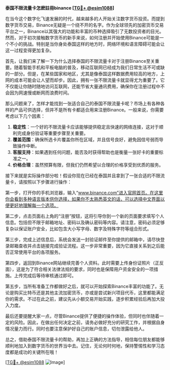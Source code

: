 **泰国不限流量卡怎麽註冊binance [[TG💪+ @esim1088](https://t.me/s/esim1088)]**

在当今这个数字化飞速发展的时代，越来越多的人开始关注数字货币投资。而提到数字货币交易，Binance无疑是一个绕不开的名字。作为全球领先的加密货币交易平台之一，Binance以其强大的功能和丰富的币种选择吸引了无数投资者的目光。然而，对于初次接触数字货币的新手来说，如何注册并开始使用Binance可能是一个不小的挑战。特别是当你身处泰国这样的地方时，网络环境和语言障碍可能会让这一过程变得更加复杂。

首先，让我们来了解一下为什么选择泰国的不限流量卡对于注册Binance至关重要。随着智能手机和平板电脑的普及，移动互联网已经成为我们日常生活不可或缺的一部分。但是，在某些国家和地区，尤其是像泰国这样数据费用较高的地方，上网的成本可能会让人望而却步。因此，拥有一张不限流量卡就显得尤为重要了。它不仅能让你随时随地访问互联网，还能节省大量通讯费用，确保你在注册过程中不会因为网速慢或断网而浪费时间。

那么问题来了，怎样才能找到一张适合自己的泰国不限流量卡呢？市场上有各种各样的产品可供选择，但并不是所有卡都适合用来注册Binance。一般来说，你需要考虑以下几个因素：

1. **稳定性**：一个好的不限流量卡应该能够提供稳定且快速的网络连接，这对于顺利完成身份验证等重要步骤至关重要。
2. **覆盖范围**：确保所选卡片覆盖你所在区域，并且信号良好，避免因信号弱而导致操作中断。
3. **客服支持**：如果遇到任何问题，能否及时获得帮助也是衡量一张好卡的重要标准之一。
4. **价格合理**：虽然预算有限，但我们仍然希望以合理的价格享受到优质的服务。

接下来就是实际操作部分啦！假设你现在已经在泰国并且拿到了一张合适的不限流量卡，请按照以下步骤进行操作：

第一步，打开你的手机浏览器，输入“www.binance.com”进入官网首页。在这里你会看到多种语言版本供你选择，如果你不太熟悉英文的话，可以选择中文界面以便更好地理解每一个选项。

第二步，点击页面右上角的“注册”按钮，这将引导你到一个新的页面要求填写个人信息。包括但不限于邮箱地址、密码以及确认密码等内容。请注意，密码必须足够复杂以保证账户安全，比如包含大小写字母、数字及特殊字符等组合形式。

第三步，完成上述信息后，系统会发送一封验证邮件至你提供的邮箱中，请尽快登录邮箱查收并点击链接完成验证流程。这一步非常重要，因为它直接关系到之后能否正常使用平台的各项服务。

第四步，返回到Binance网站继续完善个人资料。此时需要上传身份证照片（正反面），这是为了符合相关法律法规的要求，同时也是保障用户资金安全的一项措施。上传完成后等待审核通过即可。

第五步，当所有准备工作都做好之后，就可以开始探索Binance丰富的功能了。无论是购买比特币还是其他主流加密货币，亦或是尝试新兴项目代币，这里都能满足你的需求。不过在此之前，建议先从小额交易开始实践，逐步积累经验后再加大投入力度。

最后还要提醒大家一点，尽管Binance提供了便捷的操作体验，但同时也伴随着一定的风险。因此，在做出任何决定之前，请务必做好充分的研究工作，并根据自身情况量力而行。同时也要注意保护好自己的账户信息，切勿泄露给他人。

总之，借助泰国不限流量卡的帮助，再加上正确的方法指导，相信每位朋友都能够顺利地加入到数字货币的世界当中去。记住，无论何时何地，保持警惕性和学习态度都是成功的关键所在哦！

[[TG💪+ @esim1088](https://t.me/s/esim1088) ![Image](https://i.postimg.cc/4NQfJmqS/Snipaste-2025-05-13-00-14-12.png)]